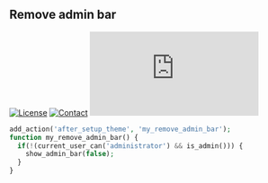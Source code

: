## Remove admin bar
[![License](https://img.shields.io/github/license/dedewiweka/snippets?color=brightgreen)](https://github.com/dedewiweka/snippets/blob/main/LICENSE) [![Contact](https://img.shields.io/badge/contact-Dede%20Wiweka-orange)](https://dede.wiweka.com/development) ![File size](https://img.shields.io/github/size/dedewiweka/snippets/Tweaks/remove-admin-bar.md) 
```php
add_action('after_setup_theme', 'my_remove_admin_bar');
function my_remove_admin_bar() {
  if(!(current_user_can('administrator') && is_admin())) {
    show_admin_bar(false);
  }
}
```